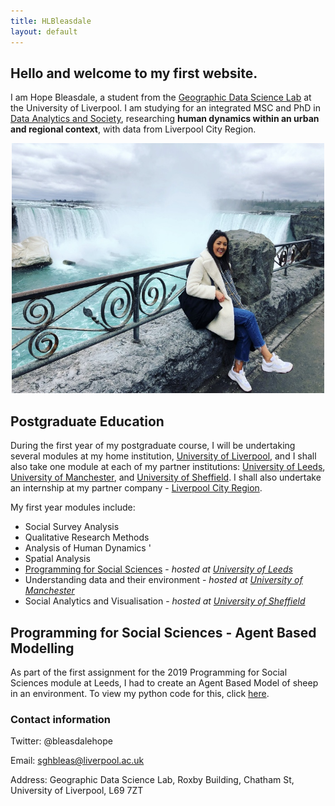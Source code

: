 ```yaml
---
title: HLBleasdale
layout: default
---
```


## Hello and welcome to my first website.

I am Hope Bleasdale, a student from the [Geographic Data Science Lab](https://www.liverpool.ac.uk/geographic-data-science/) at the University of Liverpool. I am studying for an integrated MSC and PhD in [Data Analytics and Society](https://datacdt.org/), researching **human dynamics within an urban and regional context**, with data from Liverpool City Region. 

<p align="center">
  <img width="500" height="400" src="IMG_4216[3751].jpg">
</p>

## Postgraduate Education 

During the first year of my postgraduate course, I will be undertaking several modules at my home institution, [University of Liverpool](https://www.liverpool.ac.uk/),
and I shall also take one module at each of my partner institutions: [University of Leeds](http://www.leeds.ac.uk/), [University of Manchester](https://www.manchester.ac.uk),
and [University of Sheffield](https://www.sheffield.ac.uk/). I shall also undertake an internship at my partner company - [Liverpool City Region](https://www.liverpoolcityregion-ca.gov.uk/).

My first year modules include:

* Social Survey Analysis 
* Qualitative Research Methods 
* Analysis of Human Dynamics '
* Spatial Analysis 
* [Programming for Social Sciences](https://www.geog.leeds.ac.uk/courses/computing/study/core-python-phd/) - *hosted at [University of Leeds](http://www.leeds.ac.uk/)*
* Understanding data and their environment - *hosted at [University of Manchester](https://www.manchester.ac.uk)*
* Social Analytics and Visualisation - *hosted at [University of Sheffield](https://www.sheffield.ac.uk/)*

## Programming for Social Sciences - Agent Based Modelling 

As part of the first assignment for the 2019 Programming for Social Sciences module at Leeds, I had to create an Agent Based Model of sheep in an environment. To view my python code for this, click [here](https://github.com/Hlbleasdale/Leeds-Geog-5995). 

### Contact information

Twitter: @bleasdalehope

Email: sghbleas@liverpool.ac.uk

Address: Geographic Data Science Lab, Roxby Building, Chatham St, University of Liverpool, L69 7ZT
